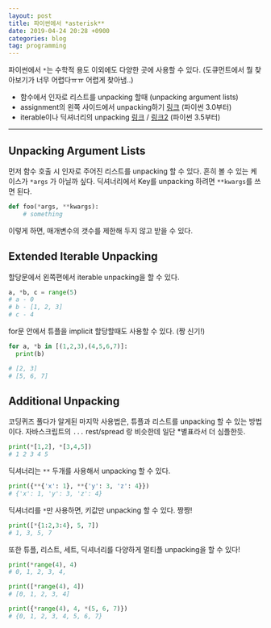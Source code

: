 ```yaml
---
layout: post
title: 파이썬에서 *asterisk**
date: 2019-04-24 20:28 +0900
categories: blog
tag: programming
---
```




파이썬에서 `*`는 수학적 용도 이외에도 다양한 곳에 사용할 수 있다.
(도큐먼트에서 뭘 찾아보기가 너무 어렵다ㅠㅠ 어렵게 찾아냄..)

- 함수에서 인자로 리스트를 unpacking 할때 (unpacking argument lists)
- assignment의 왼쪽 사이드에서 unpacking하기 [링크](https://www.python.org/dev/peps/pep-3132/) (파이썬 3.0부터)
- iterable이나 딕셔너리의 unpacking [링크](https://www.python.org/dev/peps/pep-0448/) / [링크2](https://docs.python.org/3/whatsnew/3.5.html#whatsnew-pep-448) (파이썬 3.5부터)

---

## Unpacking Argument Lists

먼저 함수 호출 시 인자로 주어진 리스트를 unpacking 할 수 있다. 흔히 볼 수 있는 케이스가 `*args` 가 아닐까 싶다. 딕셔너리에서 Key를 unpacking 하려면 `**kwargs`를 쓰면 된다.

```py
def foo(*args, **kwargs):
    # something
```

이렇게 하면, 매개변수의 갯수를 제한해 두지 않고 받을 수 있다.


## Extended Iterable Unpacking

할당문에서 왼쪽편에서 iterable unpacking을 할 수 있다.

```py
a, *b, c = range(5)
# a - 0
# b - [1, 2, 3]
# c - 4
```

for문 안에서 튜플을 implicit 할당할때도 사용할 수 있다. (짱 신기!)

```py
for a, *b in [(1,2,3),(4,5,6,7)]:
  print(b)

# [2, 3]
# [5, 6, 7]
```


## Additional Unpacking


코딩퀴즈 풀다가 알게된 마지막 사용법은, 튜플과 리스트를 unpacking 할 수 있는 방법이다.
자바스크립트의 `...` rest/spread 랑 비슷한데 일단 *별표라서 더 심플한듯.

```py
print(*[1,2], *[3,4,5])
# 1 2 3 4 5
```

딕셔너리는 `**` 두개를 사용해서 unpacking 할 수 있다.

```py
print({**{'x': 1}, **{'y': 3, 'z': 4}})
# {'x': 1, 'y': 3, 'z': 4}
```

딕셔너리를 `*`만 사용하면, 키값만 unpacking 할 수 있다. 짱짱!

```py
print([*{1:2,3:4}, 5, 7])
# 1, 3, 5, 7
```


또한 튜플, 리스트, 세트, 딕셔너리를 다양하게 멀티플 unpacking을 할 수 있다!

```py
print(*range(4), 4)
# 0, 1, 2, 3, 4,

print([*range(4), 4])
# [0, 1, 2, 3, 4]

print({*range(4), 4, *(5, 6, 7)})
# {0, 1, 2, 3, 4, 5, 6, 7}

```


